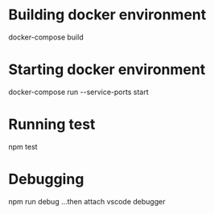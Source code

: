 # Building docker environment
docker-compose build

# Starting docker environment
docker-compose run --service-ports start

# Running test
npm test

# Debugging
npm run debug
...then attach vscode debugger